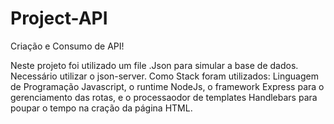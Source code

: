 # Project-API
Criação e Consumo de API!

Neste projeto foi utilizado um file .Json para simular a base de dados. Necessário utilizar o json-server.
Como Stack foram utilizados: Linguagem de Programação Javascript, o runtime NodeJs, o framework Express para o gerenciamento das rotas, e o processaodor de templates Handlebars para poupar o tempo na cração da página HTML.

